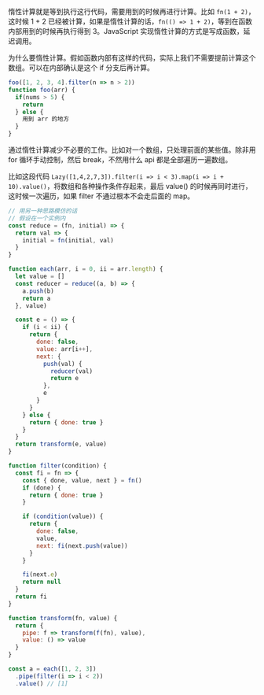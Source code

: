 惰性计算就是等到执行这行代码，需要用到的时候再进行计算。比如 `fn(1 + 2)`，这时候 1 + 2 已经被计算，如果是惰性计算的话，`fn(() => 1 + 2)`，等到在函数内部用到的时候再执行得到 3。JavaScript 实现惰性计算的方式是写成函数，延迟调用。

为什么要惰性计算。假如函数内部有这样的代码，实际上我们不需要提前计算这个数组。可以在内部确认是这个 if 分支后再计算。

```js
foo([1, 2, 3, 4].filter(n => n > 2))
function foo(arr) {
  if(nums > 5) {
    return
  } else {
    用到 arr 的地方
  }
}
```

通过惰性计算减少不必要的工作。比如对一个数组，只处理前面的某些值。除非用 for 循环手动控制，然后 break，不然用什么 api 都是全部遍历一遍数组。

比如这段代码 `Lazy([1,4,2,7,3]).filter(i => i < 3).map(i => i + 10).value()`，将数组和各种操作条件存起来，最后 value() 的时候再同时进行，这时候一次遍历，如果 filter 不通过根本不会走后面的 map。

```js
// 用另一种思路模仿的话
// 假设在一个实例内
const reduce = (fn, initial) => {
  return val => {
    initial = fn(initial, val)
  }
}

function each(arr, i = 0, ii = arr.length) {
  let value = []
  const reducer = reduce((a, b) => {
    a.push(b)
    return a
  }, value)

  const e = () => {
    if (i < ii) {
      return {
        done: false,
        value: arr[i++],
        next: {
          push(val) {
            reducer(val)
            return e
          },
          e
        }
      }
    } else {
      return { done: true }
    }
  }
  return transform(e, value)
}

function filter(condition) {
  const fi = fn => {
    const { done, value, next } = fn()
    if (done) {
      return { done: true }
    }

    if (condition(value)) {
      return {
        done: false,
        value,
        next: fi(next.push(value))
      }
    }

    fi(next.e)
    return null
  }
  return fi
}

function transform(fn, value) {
  return {
    pipe: f => transform(f(fn), value),
    value: () => value
  }
}

const a = each([1, 2, 3])
  .pipe(filter(i => i < 2))
  .value() // [1]
```
